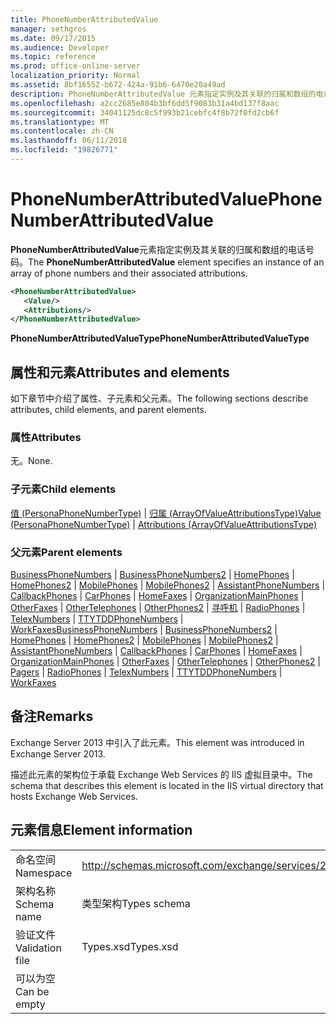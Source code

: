 ```yaml
---
title: PhoneNumberAttributedValue
manager: sethgros
ms.date: 09/17/2015
ms.audience: Developer
ms.topic: reference
ms.prod: office-online-server
localization_priority: Normal
ms.assetid: 8bf16552-b672-424a-91b6-6470e20a49ad
description: PhoneNumberAttributedValue 元素指定实例及其关联的归属和数组的电话号码。
ms.openlocfilehash: a2cc2685e804b3bf6dd5f9083b31a4bd137f8aac
ms.sourcegitcommit: 34041125dc8c5f993b21cebfc4f8b72f0fd2cb6f
ms.translationtype: MT
ms.contentlocale: zh-CN
ms.lasthandoff: 06/11/2018
ms.locfileid: "19826771"
---
```

# <a name="phonenumberattributedvalue"></a><span data-ttu-id="9a322-103">PhoneNumberAttributedValue</span><span class="sxs-lookup"><span data-stu-id="9a322-103">PhoneNumberAttributedValue</span></span>

<span data-ttu-id="9a322-104">**PhoneNumberAttributedValue**元素指定实例及其关联的归属和数组的电话号码。</span><span class="sxs-lookup"><span data-stu-id="9a322-104">The **PhoneNumberAttributedValue** element specifies an instance of an array of phone numbers and their associated attributions.</span></span> 
  
```XML
<PhoneNumberAttributedValue>
   <Value/>
   <Attributions/>
</PhoneNumberAttributedValue>
```

 <span data-ttu-id="9a322-105">**PhoneNumberAttributedValueType**</span><span class="sxs-lookup"><span data-stu-id="9a322-105">**PhoneNumberAttributedValueType**</span></span>
## <a name="attributes-and-elements"></a><span data-ttu-id="9a322-106">属性和元素</span><span class="sxs-lookup"><span data-stu-id="9a322-106">Attributes and elements</span></span>

<span data-ttu-id="9a322-107">如下章节中介绍了属性、子元素和父元素。</span><span class="sxs-lookup"><span data-stu-id="9a322-107">The following sections describe attributes, child elements, and parent elements.</span></span>
  
### <a name="attributes"></a><span data-ttu-id="9a322-108">属性</span><span class="sxs-lookup"><span data-stu-id="9a322-108">Attributes</span></span>

<span data-ttu-id="9a322-109">无。</span><span class="sxs-lookup"><span data-stu-id="9a322-109">None.</span></span>
  
### <a name="child-elements"></a><span data-ttu-id="9a322-110">子元素</span><span class="sxs-lookup"><span data-stu-id="9a322-110">Child elements</span></span>

<span data-ttu-id="9a322-111">[值 (PersonaPhoneNumberType)](value-personaphonenumbertype.md) | [归属 (ArrayOfValueAttributionsType)](attributions-arrayofvalueattributionstype.md)</span><span class="sxs-lookup"><span data-stu-id="9a322-111">[Value (PersonaPhoneNumberType)](value-personaphonenumbertype.md) | [Attributions (ArrayOfValueAttributionsType)](attributions-arrayofvalueattributionstype.md)</span></span>
  
### <a name="parent-elements"></a><span data-ttu-id="9a322-112">父元素</span><span class="sxs-lookup"><span data-stu-id="9a322-112">Parent elements</span></span>

<span data-ttu-id="9a322-113">[BusinessPhoneNumbers](businessphonenumbers.md) | [BusinessPhoneNumbers2](businessphonenumbers2.md) | [HomePhones](homephones.md) | [HomePhones2](homephones2.md) | [MobilePhones](mobilephones.md) | [MobilePhones2](mobilephones2.md) | [AssistantPhoneNumbers](assistantphonenumbers.md)  |  [CallbackPhones](callbackphones.md) | [CarPhones](carphones.md) | [HomeFaxes](homefaxes.md) | [OrganizationMainPhones](organizationmainphones.md) | [OtherFaxes](otherfaxes.md) | [OtherTelephones](othertelephones.md)  |  [OtherPhones2](otherphones2.md) | [寻呼机](pagers.md) | [RadioPhones](radiophones.md) | [TelexNumbers](telexnumbers.md) | [TTYTDDPhoneNumbers](ttytddphonenumbers.md) | [WorkFaxes](workfaxes.md)</span><span class="sxs-lookup"><span data-stu-id="9a322-113">[BusinessPhoneNumbers](businessphonenumbers.md) | [BusinessPhoneNumbers2](businessphonenumbers2.md) | [HomePhones](homephones.md) | [HomePhones2](homephones2.md) | [MobilePhones](mobilephones.md) | [MobilePhones2](mobilephones2.md) | [AssistantPhoneNumbers](assistantphonenumbers.md) | [CallbackPhones](callbackphones.md) | [CarPhones](carphones.md) | [HomeFaxes](homefaxes.md) | [OrganizationMainPhones](organizationmainphones.md) | [OtherFaxes](otherfaxes.md) | [OtherTelephones](othertelephones.md) | [OtherPhones2](otherphones2.md) | [Pagers](pagers.md) | [RadioPhones](radiophones.md) | [TelexNumbers](telexnumbers.md) | [TTYTDDPhoneNumbers](ttytddphonenumbers.md) | [WorkFaxes](workfaxes.md)</span></span>
  
## <a name="remarks"></a><span data-ttu-id="9a322-114">备注</span><span class="sxs-lookup"><span data-stu-id="9a322-114">Remarks</span></span>

<span data-ttu-id="9a322-115">Exchange Server 2013 中引入了此元素。</span><span class="sxs-lookup"><span data-stu-id="9a322-115">This element was introduced in Exchange Server 2013.</span></span>
  
<span data-ttu-id="9a322-116">描述此元素的架构位于承载 Exchange Web Services 的 IIS 虚拟目录中。</span><span class="sxs-lookup"><span data-stu-id="9a322-116">The schema that describes this element is located in the IIS virtual directory that hosts Exchange Web Services.</span></span>
  
## <a name="element-information"></a><span data-ttu-id="9a322-117">元素信息</span><span class="sxs-lookup"><span data-stu-id="9a322-117">Element information</span></span>

|||
|:-----|:-----|
|<span data-ttu-id="9a322-118">命名空间</span><span class="sxs-lookup"><span data-stu-id="9a322-118">Namespace</span></span>  <br/> |http://schemas.microsoft.com/exchange/services/2006/types  <br/> |
|<span data-ttu-id="9a322-119">架构名称</span><span class="sxs-lookup"><span data-stu-id="9a322-119">Schema name</span></span>  <br/> |<span data-ttu-id="9a322-120">类型架构</span><span class="sxs-lookup"><span data-stu-id="9a322-120">Types schema</span></span>  <br/> |
|<span data-ttu-id="9a322-121">验证文件</span><span class="sxs-lookup"><span data-stu-id="9a322-121">Validation file</span></span>  <br/> |<span data-ttu-id="9a322-122">Types.xsd</span><span class="sxs-lookup"><span data-stu-id="9a322-122">Types.xsd</span></span>  <br/> |
|<span data-ttu-id="9a322-123">可以为空</span><span class="sxs-lookup"><span data-stu-id="9a322-123">Can be empty</span></span>  <br/> ||
   

